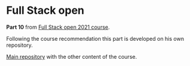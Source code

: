 # Full Stack open

**Part 10** from [Full Stack open 2021 course](https://fullstackopen.com/en/). 

Following the course recommendation this part is developed on his own repository.

[Main repository](https://github.com/adecora/fullstackopen) with the other content of the course.
